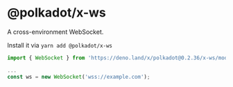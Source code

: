 # @polkadot/x-ws

A cross-environment WebSocket.

Install it via `yarn add @polkadot/x-ws`

```js
import { WebSocket } from 'https://deno.land/x/polkadot@0.2.36/x-ws/mod.ts';

...
const ws = new WebSocket('wss://example.com');
```
